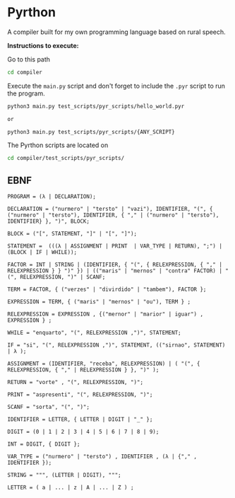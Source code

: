 # Pyrthon
A compiler built for my own programming language based on rural speech.

**Instructions to execute:**

Go to this path

```bash
cd compiler
```

Execute the `main.py` script and don't forget to include the `.pyr` script to run the program.

```bash
python3 main.py test_scripts/pyr_scripts/hello_world.pyr

or

python3 main.py test_scripts/pyr_scripts/{ANY_SCRIPT}
```

The Pyrthon scripts are located on 

```bash
cd compiler/test_scripts/pyr_scripts/
```

## EBNF

```
PROGRAM = (λ | DECLARATION);

DECLARATION = ("nurmero" | "tersto" | "vazi"), IDENTIFIER, "(", { ("nurmero" | "tersto"), IDENTIFIER, { "," | ("nurmero" | "tersto"), IDENTIFIER} }, ")", BLOCK;

BLOCK = ("[", STATEMENT, "]" | "[", "]");

STATEMENT =  (((λ | ASSIGNMENT | PRINT  | VAR_TYPE | RETURN), ";") | (BLOCK | IF | WHILE));

FACTOR = INT | STRING | (IDENTIFIER, { "(", { RELEXPRESSION, { "," | RELEXPRESSION } } ")" }) | (("maris" | "mernos" | "contra" FACTOR) | "(", RELEXPRESSION, ")" | SCANF;

TERM = FACTOR, { ("verzes" | "divirdido" | "tambem"), FACTOR };

EXPRESSION = TERM, { ("maris" | "mernos" | "ou"), TERM } ;

RELEXPRESSION = EXPRESSION , {("mernor" | "marior" | iguar") , EXPRESSION } ;

WHILE = "enquarto", "(", RELEXPRESSION ,")", STATEMENT;

IF = "si", "(", RELEXPRESSION ,")", STATEMENT, (("sirnao", STATEMENT) | λ );

ASSIGNMENT = (IDENTIFIER, "receba", RELEXPRESSION) | ( "(", { RELEXPRESSION, { "," | RELEXPRESSION } }, ")" );

RETURN = "vorte" , "(", RELEXPRESSION, ")";

PRINT = "aspresenti", "(", RELEXPRESSION, ")";

SCANF = "sorta", "(", ")";

IDENTIFIER = LETTER, { LETTER | DIGIT | "_" };

DIGIT = (0 | 1 | 2 | 3 | 4 | 5 | 6 | 7 | 8 | 9);

INT = DIGIT, { DIGIT };

VAR_TYPE = ("nurmero" | "tersto") , IDENTIFIER , (λ | {"," , IDENTIFIER });

STRING = """, (LETTER | DIGIT), """;

LETTER = ( a | ... | z | A | ... | Z ) ;
```